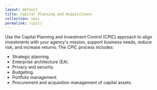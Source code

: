 ```yaml
---
layout: default
title: Capital Planning and Acquisitions
collection: cpic
permalink: /cpic/
---
```


Use the Capital Planning and Investment Control (CPIC) approach to align investments with your agency's mission, support business needs, reduce risk, and increase returns. The CPIC process includes:

- Strategic planning.
- Enterprise architecture (EA).
- Privacy and security.
- Budgeting.
- Portfolio management.
- Procurement and acquisition management of capital assets.
